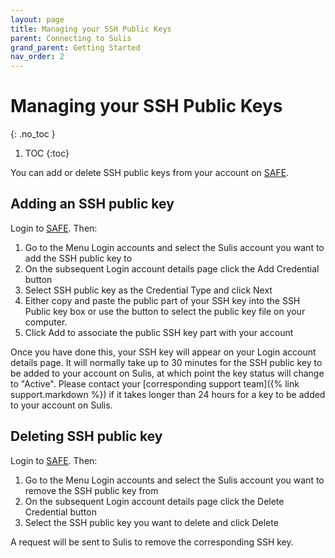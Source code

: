 ```yaml
---
layout: page
title: Managing your SSH Public Keys
parent: Connecting to Sulis
grand_parent: Getting Started
nav_order: 2
---
```


# Managing your SSH Public Keys
{: .no_toc }

1. TOC
{:toc}

You can add or delete SSH public keys from your account on [SAFE](https://safe.epcc.ed.ac.uk/).

## Adding an SSH public key

Login to [SAFE](https://safe.epcc.ed.ac.uk/). Then:

1. Go to the Menu Login accounts and select the Sulis account you want to add the SSH public key to
1. On the subsequent Login account details page click the Add Credential button
1. Select SSH public key as the Credential Type and click Next
1. Either copy and paste the public part of your SSH key into the SSH Public key box or use the button to select the public key file on your computer.
1. Click Add to associate the public SSH key part with your account

Once you have done this, your SSH key will appear on your Login account details page. It will normally take up to 30 minutes for the SSH public key to be added to your account on Sulis, at which point the key status will change to "Active". Please contact your [corresponding support team]({% link support.markdown %}) if it takes longer than 24 hours for a key to be added to your account on Sulis.

## Deleting SSH public key

Login to [SAFE](https://safe.epcc.ed.ac.uk/). Then:

1. Go to the Menu Login accounts and select the Sulis account you want to remove the SSH public key from
1. On the subsequent Login account details page click the Delete Credential button
1. Select the SSH public key you want to delete and click Delete

A request will be sent to Sulis to remove the corresponding SSH key.